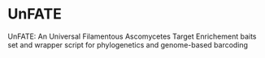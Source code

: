 # UnFATE
UnFATE: An Universal Filamentous Ascomycetes Target Enrichement baits set and wrapper script for phylogenetics and genome-based barcoding
